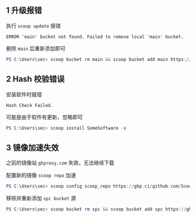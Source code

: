 ## 1  升级报错

执行 `scoop update` 报错

```
ERROR 'main' bucket not found. Failed to remove local 'main' bucket.
```

删除 `main` 后重新添加即可

```powershell
PS C:\Users\sec> scoop bucket rm main && scoop bucket add main https://ghp.ci/github.com/ScoopInstaller/Main
```

## 2 Hash 校验错误

安装软件时报错

```
Hash Check Failed.
```

可能是由于软件有更新，忽略即可

```powershell
PS C:\Users\sec> scoop install SomeSoftware -s
```

## 3 镜像加速失效

之前的镜像站 `ghproxy.com` 失效，无法继续下载

配置新的镜像 `scoop repo` 加速

```powershell
PS C:\Users\sec> scoop config scoop_repo https://ghp.ci/github.com/ScoopInstaller/Scoop
```

移除并重新添加 `spc bucket` 源

```powershell
PS C:\Users\sec> scoop bucket rm spc && scoop bucket add spc https://ghp.ci/github.com/lzwme/scoop-proxy-cn
```

